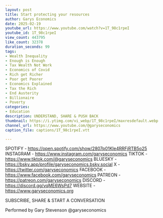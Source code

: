```yaml
---
layout: post
title: Start protecting your resources
author: Garys Economics
date: 2025-02-19
youtube_url: https://www.youtube.com/watch?v=1T_98c1rpeI
youtube_id: 1T_98c1rpeI
view_count: 443795
like_count: 32378
duration_seconds: 99
tags:
- Wealth Inequality
- Enough is Enough
- Tax Wealth Not Work
- Economics of Covid
- Rich get Richer
- Poor get Poorer
- Economics Explained
- Tax the Rich
- End Austerity
- Billionaire
- Poverty
categories:
- Education
description: UNDERSTAND, SHARE & PUSH BACK
thumbnail: https://i.ytimg.com/vi_webp/1T_98c1rpeI/maxresdefault.webp
channel_url: https://www.youtube.com/@garyseconomics
caption_file: captions/1T_98c1rpeI.vtt

---
```


SPOTIFY - https://open.spotify.com/show/2807p01KIe4RRFjRTB5o25
INSTAGRAM  - https://www.instagram.com/garyseconomics
TIKTOK - https://www.tiktok.com/@garyseconomics
BLUESKY - https://bsky.app/profile/garyseconomics.bsky.social
X - https://twitter.com/garyseconomics
FACEBOOK - https://www.facebook.com/garyseconomics
PATREON - https://patreon.com/garyseconomics
DISCORD - https://discord.gg/vqME6WsPd7
WEBSITE - https://www.garyseconomics.org

SUBSCRIBE, SHARE & START A CONVERSATION

Performed by Gary Stevenson
@garyseconomics
